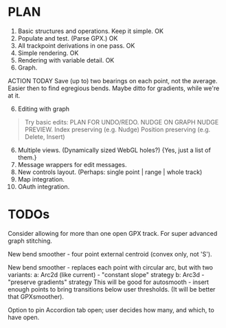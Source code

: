 # PLAN

1. Basic structures and operations. Keep it simple. OK
2. Populate and test. (Parse GPX.) OK
3. All trackpoint derivations in one pass. OK
3. Simple rendering. OK
4. Rendering with variable detail. OK
5. Graph.

ACTION TODAY
Save (up to) two bearings on each point, not the average.
Easier then to find egregious bends.
Maybe ditto for gradients, while we're at it.

6. Editing with graph
> Try basic edits:
> PLAN FOR UNDO/REDO.
> NUDGE ON GRAPH
> NUDGE PREVIEW.
> Index preserving (e.g. Nudge)
> Position preserving (e.g. Delete, Insert)

6. Multiple views. (Dynamically sized WebGL holes?) {Yes, just a list of them.}
7. Message wrappers for edit messages.
8. New controls layout. (Perhaps: single point | range | whole track)
9. Map integration.
9. OAuth integration.

# TODOs

Consider allowing for more than one open GPX track. 
For super advanced graph stitching.

New bend smoother - four point external centroid (convex only, not 'S').

New bend smoother - replaces each point with circular arc, but with two variants:
a: Arc2d (like current) - "constant slope" strategy
b: Arc3d - "preserve gradients" strategy
This will be good for autosmooth - insert enough points to bring transitions below user thresholds.
(It will be better that GPXsmoother).

Option to pin Accordion tab open; user decides how many, and which, to have open.


